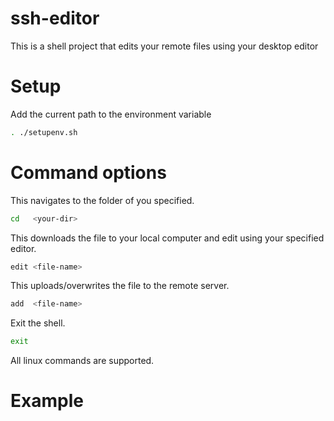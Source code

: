 # ssh-editor
This is a shell project that edits your remote files using your desktop editor

# Setup
Add the current path to the environment variable
```sh
. ./setupenv.sh
```

# Command options
This navigates to the folder of you specified.
```sh
cd   <your-dir>  
```

This downloads the file to your local computer and edit using your specified editor.
```sh
edit <file-name> 
```

This uploads/overwrites the file to the remote server.
```sh
add  <file-name> 
```

Exit the shell.
```sh
exit 
```

All linux commands are supported.

# Example 
